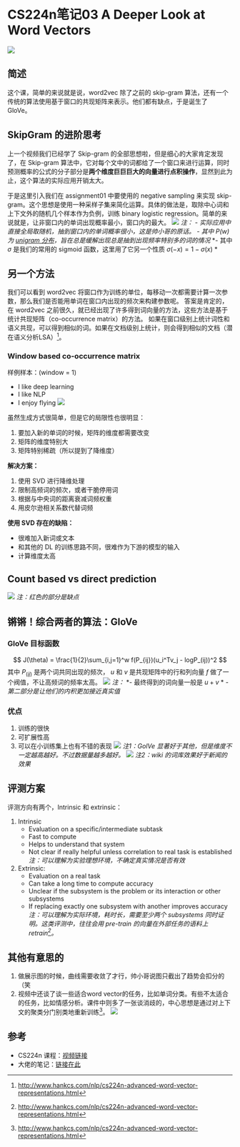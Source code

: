 # CS224n笔记03 A Deeper Look at Word Vectors
![](DraggedImage.png)
## 简述
这个课，简单的来说就是说，word2vec 除了之前的 skip-gram 算法，还有一个传统的算法使用基于窗口的共现矩阵来表示。他们都有缺点，于是诞生了 GloVe。

## SkipGram 的进阶思考
上一个视频我们已经学了 Skip-gram 的全部思想啦，但是细心的大家肯定发现了，在 Skip-gram 算法中，它对每个文中的词都给了一个窗口来进行运算，同时预测概率的公式的分子部分是**两个维度巨巨巨大的向量进行点积操作**，显然到此为止，这个算法的实际应用开销太大。

于是这里引入我们在 assignment01 中要使用的 negative sampling 来实现 skip-gram。这个思想是使用一种采样子集来简化运算。具体的做法是，取除中心词和上下文外的随机几个样本作为负例，训练 binary logistic regression。简单的来说就是，让非窗口内的单词出现概率最小，窗口内的最大。
![](DraggedImage-1.png)
*注：*
*- 实际应用中直接全局取随机，抽到窗口内的单词概率很小，这是帅小哥的原话。*
*- 其中 $P(w)$ 为 [unigram 分布](http://www.hankcs.com/nlp/word2vec.html#h3-12%20)，旨在总是缓解出现总是抽到出现频率特别多的词的情况*
*- 其中 $\sigma$ 是我们的常用的 sigmoid 函数，这里用了它另一个性质  $\sigma(-x) = 1- \sigma(x)$ *

## 另一个方法
我们可以看到 word2vec 将窗口作为训练的单位，每移动一次都需要计算一次参数，那么我们是否能用单词在窗口内出现的频次来构建参数呢。
答案是肯定的，在 word2vec 之前很久，就已经出现了许多得到词向量的方法，这些方法是基于统计共现矩阵（co-occurrence matrix）的方法。
如果在窗口级别上统计词性和语义共现，可以得到相似的词。如果在文档级别上统计，则会得到相似的文档（潜在语义分析LSA）[^1]。

### Window based co-occurrence matrix
样例样本：(window = 1)
- I like deep learning
- I like NLP
- I enjoy flying
![](DraggedImage-2.png)

虽然生成方式很简单，但是它的局限性也很明显：
1. 要加入新的单词的时候，矩阵的维度都需要改变
2. 矩阵的维度特别大
3. 矩阵特别稀疏（所以提到了降维度）

**解决方案：**
1. 使用 SVD 进行降维处理
2. 限制高频词的频次，或者干脆停用词
3. 根据与中央词的距离衰减词频权重
4. 用皮尔逊相关系数代替词频

**使用 SVD 存在的缺陷：**
- 很难加入新词或文本
- 和其他的 DL 的训练思路不同，很难作为下游的模型的输入
- 计算维度太高

## Count based vs direct prediction
![](DraggedImage-3.png)
*注：红色的部分是缺点*
## 锵锵！综合两者的算法：GloVe
### GloVe 目标函数
$$
J(\theta) = \frac{1}{2}\sum_{i,j=1}^w f(P_{ij})(u_i^Tv_j - logP_(ij))^2
$$
其中 $P_(ij)$ 是两个词共同出现的频次，  $u$ 和  $v$ 是共现矩阵中的行和列向量  $f$ 做了一个阀值，不让高频词的频率太高。
![](DraggedImage-4.png)
*注：*
*- 最终得到的词向量一般是 $u+v$ *
*- 第二部分是让他们的内积更加接近真实值*
### 优点
1. 训练的很快
2. 可扩展性高
3. 可以在小训练集上也有不错的表现
![](DraggedImage-5.png)
*注1：GolVe 显著好于其他，但是维度不一定越高越好。不过数据量越多越好。*
![](DraggedImage-6.png)
*注2：wiki 的词库效果好于新闻的效果*

## 评测方案
评测方向有两个，Intrinsic 和 extrinsic：
1. Intrinsic 
	- Evaluation on a specific/intermediate subtask
	- Fast to compute
	- Helps to understand that system
	- Not clear if really helpful unless correlation to real task is established
	*注：可以理解为实验理想环境，不确定真实情况是否有效*
2. Extrinsic:
	- Evaluation on a real task
	- Can take a long time to compute accuracy
	- Unclear if the subsystem is the problem or its interaction or other subsystems
	- If replacing exactly one subsystem with another improves accuracy
*注：可以理解为实际环境，耗时长，需要至少两个 subsystems 同时证明。这类评测中，往往会用 pre-train 的向量在外部任务的语料上 retrain[^2]。*
## 其他有意思的
1. 做展示图的时候，曲线需要收敛了才行，帅小哥说图只截出了趋势会扣分的（笑
2. 视频中还谈了谈一些适合word vector的任务，比如单词分类。有些不太适合的任务，比如情感分析。课件中则多了一张谈消歧的，中心思想是通过对上下文的聚类分门别类地重新训练[^3]。
	![](DraggedImage-7.png)
## 参考
- CS224n 课程：[视频链接](https://www.bilibili.com/video/av30326868/?p=3)
- 大佬的笔记：[链接在此](http://www.hankcs.com/nlp/cs224n-advanced-word-vector-representations.html)
<script type="text/x-mathjax-config">MathJax.Hub.Config({tex2jax: {inlineMath:[['$','$']]}});</script>

<script type="text/javascript" src="https://cdnjs.cloudflare.com/ajax/libs/mathjax/2.7.1/MathJax.js?config=TeX-AMS-MML_HTMLorMML"></script>

[^1]:	http://www.hankcs.com/nlp/cs224n-advanced-word-vector-representations.html

[^2]:	http://www.hankcs.com/nlp/cs224n-advanced-word-vector-representations.html

[^3]:	http://www.hankcs.com/nlp/cs224n-advanced-word-vector-representations.html